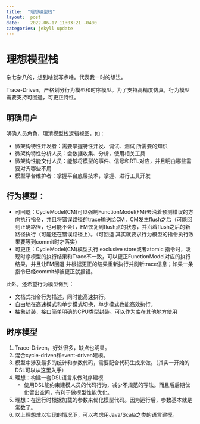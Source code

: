 ```yaml
---
title:  "理想模型栈"
layout:  post
date:    2022-06-17 11:03:21 -0400
categories: jekyll update
---
```


# 理想模型栈

杂七杂八的，想到啥就写点啥。代表我一时的想法。

Trace-Driven，严格划分行为模型和时序模型。为了支持高精度仿真，行为模型需要支持可回退，可更正特性。

## 明确用户
明确人员角色，理清模型栈逻辑视图，如：
 - 微架构特性开发者：需要掌握特性开发、调试、测试 所需要的知识
 - 微架构特性分析人员：会数据收集、分析，使用相关工具
 - 微架构性能交付人员：能够将模型的事件、信号和RTL对应，并且明白哪些需要对齐哪些不用
 - 模型平台维护者：掌握平台底层技术，掌握、进行工具开发

## 行为模型：
 * 可回退：CycleModel(CM)可以强制FunctionModel(FM)去沿着预测错误的方向执行指令，并且将错误路径的trace输送给CM，CM发生flush之后（可能回到正确路径，也可能不会），FM恢复到flush点的状态，并沿着flush之后的新路径执行（可能还在错误路径上）。（可回退 其实就要求行为模型的指令执行效果要等到commit时才落实）
 * 可更正：CycleModel(CM)模型执行 exclusive store或者atomic 指令时，发现时序模型的执行结果和Trace不一致，可以更正FunctionModel对应的执行结果，并且让FM回退 并根据更正的结果重新执行并刷新trace信息；如果一条指令已经commit却被更正就报错。

此外，还希望行为模型做到：
 * 文档式指令行为描述，同时能高速执行。
 * 自由地在高速模式和单步模式切换，单步模式也能高效执行。
 * 抽象封装，接口简单明确的CPU类型封装。可以作为库在其他地方使用

## 时序模型

 1. Trace-Driven，好处很多，缺点也明显。
 1. 混合cycle-driven和event-driven建模。
 1. 模型中涉及最多的统计和参数代码，需要配合代码生成来做。（其实一开始的DSL可以从这里入手）
 1. 理想：构建一套DSL语言来做时序建模
    * 使用DSL能约束建模人员的代码行为，减少不规范的写法。而且后后期优化留出空间，有利于做模型性能优化。
 1. 理想：在运行时根据加载的参数来优化模型代码。因为运行后，参数基本就是常数了。
 1. 以上理想难以实现的情况下，可以考虑用Java/Scala之类的语言建模。

